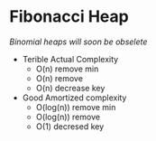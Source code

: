 Fibonacci Heap
==============

*Binomial heaps will soon be obselete*

* Terible Actual Complexity
	* O(n) remove min
	* O(n) remove
	* O(n) decrease key
* Good Amortized complexity
	* O(log(n)) remove min
	* O(log(n)) remove
	* O(1) decresed key
